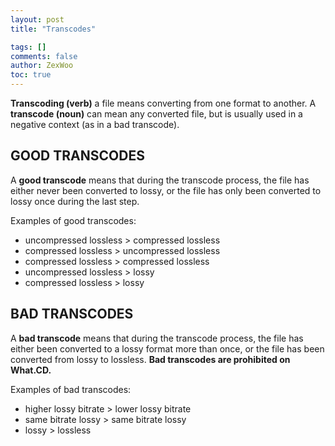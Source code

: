 ```yaml
---
layout: post
title: "Transcodes"

tags: []
comments: false
author: ZexWoo
toc: true
---
```


**Transcoding (verb)** a file means converting from one format to another. A **transcode (noun)** can mean any converted file, but is usually used in a negative context (as in a bad transcode).

## GOOD TRANSCODES

A **good transcode** means that during the transcode process, the file has either never been converted to lossy, or the file has only been converted to lossy once during the last step.

Examples of good transcodes:
- uncompressed lossless > compressed lossless
- compressed lossless > uncompressed lossless
- compressed lossless > compressed lossless
- uncompressed lossless > lossy
- compressed lossless > lossy

## BAD TRANSCODES

A **bad transcode** means that during the transcode process, the file has either been converted to a lossy format more than once, or the file has been converted from lossy to lossless. **Bad transcodes are prohibited on What.CD.**

Examples of bad transcodes:
- higher lossy bitrate > lower lossy bitrate
- same bitrate lossy > same bitrate lossy
- lossy > lossless